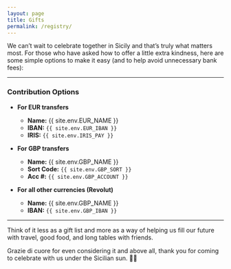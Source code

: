 ```yaml
---
layout: page
title: Gifts
permalink: /registry/
---
```


We can’t wait to celebrate together in Sicily and that’s truly what matters most.
For those who have asked how to offer a little extra kindness, here are some simple options to make it easy (and to help avoid unnecessary bank fees):

---

### Contribution Options
- **For EUR transfers**
    - **Name:** {{ site.env.EUR_NAME }}
    - **IBAN:** `{{ site.env.EUR_IBAN }}`
    - **IRIS:** `{{ site.env.IRIS_PAY }}`

- **For GBP transfers**
    - **Name:** {{ site.env.GBP_NAME }}
    - **Sort Code:** `{{ site.env.GBP_SORT }}`
    - **Acc #:** `{{ site.env.GBP_ACCOUNT }}`


- **For all other currencies (Revolut)**
    - **Name:** {{ site.env.GBP_NAME }}
    - **IBAN:** `{{ site.env.GBP_IBAN }}`

---

Think of it less as a gift list and more as a way of helping us fill our future with travel, good food, and long tables with friends.

Grazie di cuore for even considering it and above all, thank you for coming to celebrate with us under the Sicilian sun. 🍋✨

